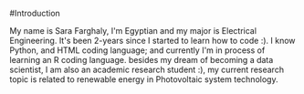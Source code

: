 #Introduction

My name is Sara Farghaly, I'm Egyptian and my major is Electrical Engineering. It's been 2-years since I started to learn how to code :).
I know Python, and HTML coding language; and currently I'm in process of learning an R coding language.
besides my dream of becoming a data scientist, I am also an academic research student :), my current research topic is related to renewable energy in Photovoltaic system technology.
